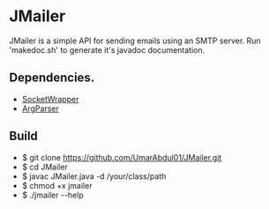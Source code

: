 # JMailer

JMailer is a simple API for sending emails using an SMTP server. Run 'makedoc.sh' to generate it's javadoc documentation.

## Dependencies.

* [SocketWrapper](https://github.com/UmarAbdul01/SocketWrapper)
* [ArgParser](https://github.com/UmarAbdul01/ArgParser)

## Build

* $ git clone https://github.com/UmarAbdul01/JMailer.git
* $ cd JMailer
* $ javac JMailer.java -d /your/class/path
* $ chmod +x jmailer
* $ ./jmailer --help
